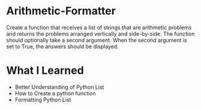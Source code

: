 # Arithmetic-Formatter
Create a function that receives a list of strings that are arithmetic problems and returns the problems arranged vertically and side-by-side. The function should optionally take a second argument. When the second argument is set to True, the answers should be displayed.
# What I Learned
- Better Understanding of Python List
- How to Create a python function 
- Formatting Python List 
